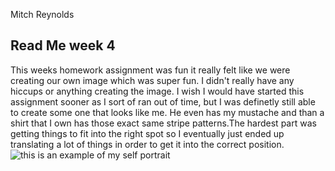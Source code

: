 
Mitch Reynolds

## Read Me week 4

This weeks homework assignment was fun it really felt like we were creating our own image which was super fun. I didn't really have any hiccups or anything creating the image. I wish I would have started this assignment sooner as I sort of ran out of time, but I was definetly still able to create some one that looks like me. He even has my mustache and than a shirt that I own has those exact same stripe patterns.The hardest part was getting things to fit into the right spot so I eventually just ended up translating a lot of things in order to get it into the correct position.
![this is an example of my self portrait](../Self_portrait.jpg)
